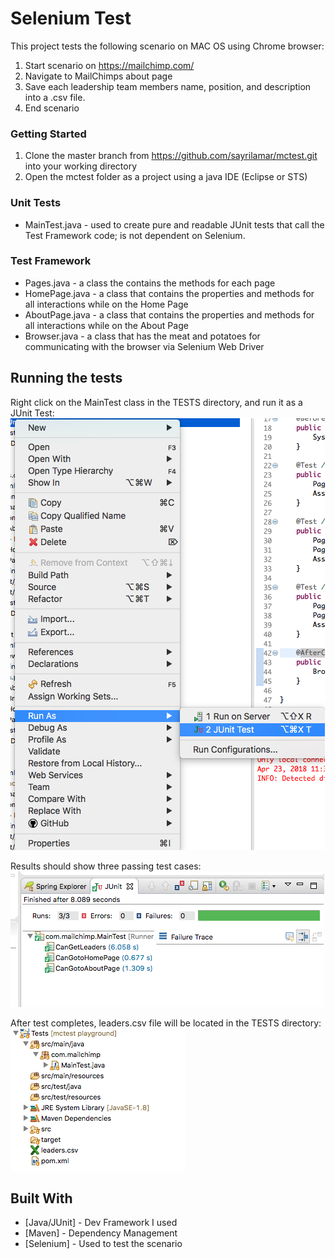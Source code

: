 # Selenium Test

This project tests the following scenario on MAC OS using Chrome browser:

1. Start scenario on https://mailchimp.com/
2. Navigate to MailChimps about page
3. Save each leadership team members name, position, and description
into a .csv file.
4. End scenario

### Getting Started

1. Clone the master branch from https://github.com/sayrilamar/mctest.git into your working directory
2. Open the mctest folder as a project using a java IDE (Eclipse or STS)

### Unit Tests

* MainTest.java - used to create pure and readable JUnit tests that call the Test Framework code; is not dependent on Selenium.

### Test Framework

* Pages.java - a class the contains the methods for each page
* HomePage.java - a class that contains the properties and methods for all interactions while on the Home Page
* AboutPage.java - a class that contains the properties and methods for all interactions while on the About Page
* Browser.java - a class that has the meat and potatoes for communicating with the browser via Selenium Web Driver

## Running the tests

Right click on the MainTest class in the TESTS directory, and run it as a JUnit Test:
![alt text](https://github.com/sayrilamar/mctest/blob/master/images/Screenshot%202018-04-23%2023.36.29.png?raw=true "Example: Run Test")

Results should show three passing test cases:
![alt text](https://github.com/sayrilamar/mctest/blob/master/images/Screenshot%202018-04-23%2023.32.54.png?raw=true "Example: Success")

After test completes, leaders.csv file will be located in the TESTS directory:
![alt text](https://github.com/sayrilamar/mctest/blob/master/images/Screenshot%202018-04-24%2000.39.05.png?raw=true "Example: leaders.csv")

## Built With

* [Java/JUnit] - Dev Framework I used
* [Maven] - Dependency Management
* [Selenium] - Used to test the scenario
